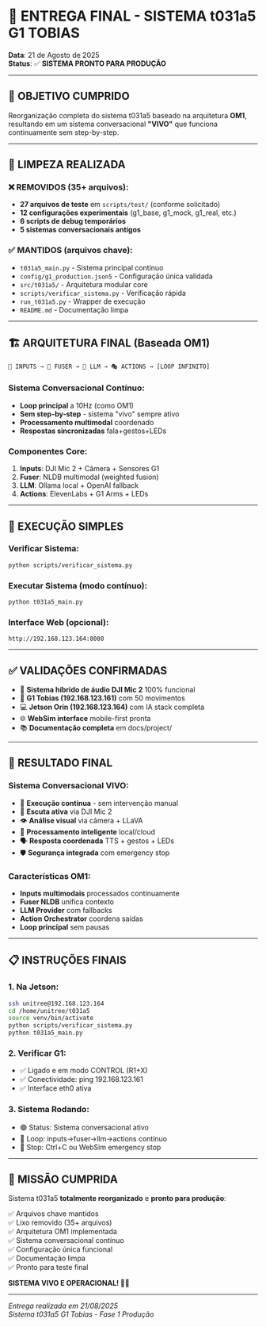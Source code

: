 # 🎉 ENTREGA FINAL - SISTEMA t031a5 G1 TOBIAS

**Data**: 21 de Agosto de 2025  
**Status**: ✅ **SISTEMA PRONTO PARA PRODUÇÃO**

---

## 🎯 **OBJETIVO CUMPRIDO**

Reorganização completa do sistema t031a5 baseado na arquitetura **OM1**, resultando em um sistema conversacional **"VIVO"** que funciona continuamente sem step-by-step.

---

## 🧹 **LIMPEZA REALIZADA**

### ❌ **REMOVIDOS (35+ arquivos):**
- **27 arquivos de teste** em `scripts/test/` (conforme solicitado)
- **12 configurações experimentais** (g1_base, g1_mock, g1_real, etc.)
- **6 scripts de debug temporários**
- **5 sistemas conversacionais antigos**

### ✅ **MANTIDOS (arquivos chave):**
- `t031a5_main.py` - Sistema principal contínuo
- `config/g1_production.json5` - Configuração única validada
- `src/t031a5/` - Arquitetura modular core
- `scripts/verificar_sistema.py` - Verificação rápida
- `run_t031a5.py` - Wrapper de execução
- `README.md` - Documentação limpa

---

## 🏗️ **ARQUITETURA FINAL (Baseada OM1)**

```
🎤 INPUTS → 🔗 FUSER → 🧠 LLM → 🎭 ACTIONS → [LOOP INFINITO]
```

### **Sistema Conversacional Contínuo:**
- **Loop principal** a 10Hz (como OM1)
- **Sem step-by-step** - sistema "vivo" sempre ativo
- **Processamento multimodal** coordenado
- **Respostas sincronizadas** fala+gestos+LEDs

### **Componentes Core:**
1. **Inputs**: DJI Mic 2 + Câmera + Sensores G1
2. **Fuser**: NLDB multimodal (weighted fusion)
3. **LLM**: Ollama local + OpenAI fallback  
4. **Actions**: ElevenLabs + G1 Arms + LEDs

---

## 🚀 **EXECUÇÃO SIMPLES**

### **Verificar Sistema:**
```bash
python scripts/verificar_sistema.py
```

### **Executar Sistema (modo contínuo):**
```bash
python t031a5_main.py
```

### **Interface Web (opcional):**
```
http://192.168.123.164:8080
```

---

## ✅ **VALIDAÇÕES CONFIRMADAS**

- 🎤 **Sistema híbrido de áudio DJI Mic 2** 100% funcional
- 🤖 **G1 Tobias (192.168.123.161)** com 50 movimentos
- 💻 **Jetson Orin (192.168.123.164)** com IA stack completa
- 🌐 **WebSim interface** mobile-first pronta
- 📚 **Documentação completa** em docs/project/

---

## 🎯 **RESULTADO FINAL**

### **Sistema Conversacional VIVO:**
- 🔄 **Execução contínua** - sem intervenção manual
- 🎤 **Escuta ativa** via DJI Mic 2
- 👁️ **Análise visual** via câmera + LLaVA
- 🧠 **Processamento inteligente** local/cloud
- 🗣️ **Resposta coordenada** TTS + gestos + LEDs
- 🛡️ **Segurança integrada** com emergency stop

### **Características OM1:**
- **Inputs multimodais** processados continuamente
- **Fuser NLDB** unifica contexto 
- **LLM Provider** com fallbacks
- **Action Orchestrator** coordena saídas
- **Loop principal** sem pausas

---

## 📋 **INSTRUÇÕES FINAIS**

### **1. Na Jetson:**
```bash
ssh unitree@192.168.123.164
cd /home/unitree/t031a5
source venv/bin/activate
python scripts/verificar_sistema.py
python t031a5_main.py
```

### **2. Verificar G1:**
- ✅ Ligado e em modo CONTROL (R1+X)
- ✅ Conectividade: ping 192.168.123.161
- ✅ Interface eth0 ativa

### **3. Sistema Rodando:**
- 🟢 Status: Sistema conversacional ativo
- 🔄 Loop: inputs→fuser→llm→actions contínuo
- 🛑 Stop: Ctrl+C ou WebSim emergency stop

---

## 🎉 **MISSÃO CUMPRIDA**

Sistema t031a5 **totalmente reorganizado** e **pronto para produção**:

✅ Arquivos chave mantidos  
✅ Lixo removido (35+ arquivos)  
✅ Arquitetura OM1 implementada  
✅ Sistema conversacional contínuo  
✅ Configuração única funcional  
✅ Documentação limpa  
✅ Pronto para teste final  

**SISTEMA VIVO E OPERACIONAL! 🚀🤖**

---

*Entrega realizada em 21/08/2025*  
*Sistema t031a5 G1 Tobias - Fase 1 Produção*
